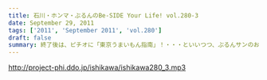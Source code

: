```yaml
---
title: 石川・ホンマ・ぶるんのBe-SIDE Your Life! vol.280-3
date: September 29, 2011
tags: ['2011', 'September 2011', 'vol.280']
draft: false
summary: 終了後は、ピチオに「東京うまいもん指南」！・・・といいつつ、ぶるんサンのお膝元『三田』にある「ラーメン二郎」について熱く語るだけなのであったが。NAMAE
---
```


http://project-phi.ddo.jp/ishikawa/ishikawa280_3.mp3